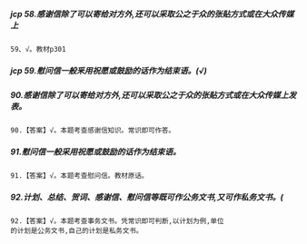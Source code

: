 ##### jcp 58.感谢信除了可以寄给对方外,还可以采取公之于众的张贴方式或在大众传媒上
    59、√。教材p301

##### jcp 59.慰问信一般釆用祝愿或鼓励的话作为结束语。(√)

##### 90.感谢信除了可以寄给对方外,还可以采取公之于众的张贴方式或在大众传媒上发表。
    90.【答案】√。本题考查感谢信知识。常识即可作答。

##### 91.慰问信一般采用祝愿或鼓励的话作为结束语。
    91.【答案】√。本题考查慰问信。教材原话。

##### 92.计划、总结、贺词、感谢信、慰问信等既可作公务文书,又可作私务文书。(
    92.【答案】√。本题考查事务文书。凭常识即可判断,以计划为例,单位
    的计划是公务文书,自己的计划是私务文书。
















    